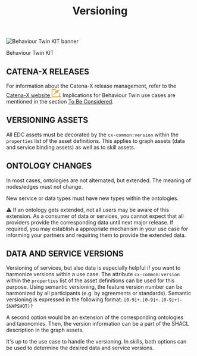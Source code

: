 ﻿---
id: versioning
title: Versioning
description: Behaviour Twin KIT
---

<div style={{display:'block'}}>
  <div style={{display:'inline-block', verticalAlign:'top'}}>

![Behaviour Twin KIT banner](@site/static/img/kits/behavior-twin/behavior-twin-kit-logo.drawio.svg)

  </div>
  <div style={{display:'inline-block', fontSize:17, color:'rgb(255,166,1)', marginLeft:7, verticalAlign:'top', paddingTop:6}}>
Behaviour Twin KIT
  </div>
</div>

## CATENA-X RELEASES

For information about the Catena-X release management, refer to the [Catena-X website ![(external link)](/icons/external-link.svg)](https://catena-x.net/). Implications for Behaviour Twin use cases are mentioned in the section [To Be Considered](./to-be-considered#versioning-and-breaking-changes).

## VERSIONING ASSETS

All EDC assets must be decorated by the `cx-common:version` within the `properties` list of the asset definitions. This applies to graph assets (data and service binding assets) as well as to skill assets.

## ONTOLOGY CHANGES

In most cases, ontologies are not alternated, but extended. The meaning of nodes/edges must not change.

New service or data types must have new types within the ontologies.

:warning: If an ontology gets extended, not all users may be aware of this extension. As a consumer of data or services, you cannot expect that all providers provide the corresponding data until next major release. If required, you may establish a appropriate mechanism in your use case for informing your partners and requiring them to provide the extended data.

## DATA AND SERVICE VERSIONS

Versioning of services, but also data is especially helpful if you want to harmonize versions within a use case. The attribute `cx-common:version` within the `properties` list of the asset definitions can be used for this purpose. Using semantic versioning, the feature version number can be harmonized by all participants (e.g. by agreements or standards). Semantic versioning is expressed in the following format: `[0-9]+.[0-9]+.[0-9]+(-SNAPSHOT)?`

A second option would be an extension of the corresponding ontologies and taxonomies. Then, the version information can be a part of the SHACL description in the graph assets.

It's up to the use case to handle the versioning. In skills, both options can be used to determine the desired data and service versions.
